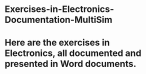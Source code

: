 # Exercises-in-Electronics-Documentation-MultiSim

# Here are the exercises in Electronics, all documented and presented in Word documents.






